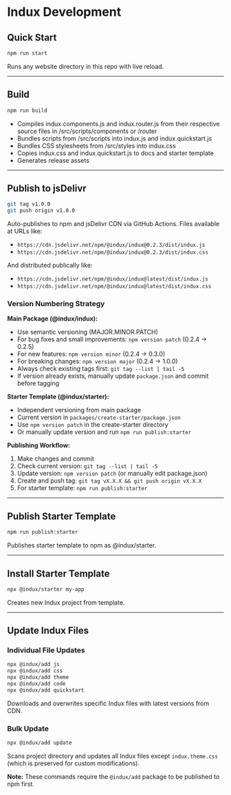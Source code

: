 # Indux Development

## Quick Start

```bash
npm run start
```
Runs any website directory in this repo with live reload.

---

## Build

```bash
npm run build
```
- Compiles indux.components.js and indux.router.js from their respective source files in /src/scripts/components or /router
- Bundles scripts from /src/scripts into indux.js and indux.quickstart.js
- Bundles CSS stylesheets from /src/styles into indux.css
- Copies indux.css and indux.quickstart.js to docs and starter template
- Generates release assets

---

## Publish to jsDelivr

```bash
git tag v1.0.0
git push origin v1.0.0
```
Auto-publishes to npm and jsDelivr CDN via GitHub Actions. Files available at URLs like:
- `https://cdn.jsdelivr.net/npm/@indux/indux@0.2.3/dist/indux.js`
- `https://cdn.jsdelivr.net/npm/@indux/indux@0.2.3/dist/indux.css`

And distributed publically like:

- `https://cdn.jsdelivr.net/npm/@indux/indux@latest/dist/indux.js`
- `https://cdn.jsdelivr.net/npm/@indux/indux@latest/dist/indux.css`

### Version Numbering Strategy

**Main Package (@indux/indux):**
- Use semantic versioning (MAJOR.MINOR.PATCH)
- For bug fixes and small improvements: `npm version patch` (0.2.4 → 0.2.5)
- For new features: `npm version minor` (0.2.4 → 0.3.0)
- For breaking changes: `npm version major` (0.2.4 → 1.0.0)
- Always check existing tags first: `git tag --list | tail -5`
- If version already exists, manually update `package.json` and commit before tagging

**Starter Template (@indux/starter):**
- Independent versioning from main package
- Current version in `packages/create-starter/package.json`
- Use `npm version patch` in the create-starter directory
- Or manually update version and run `npm run publish:starter`

**Publishing Workflow:**
1. Make changes and commit
2. Check current version: `git tag --list | tail -5`
3. Update version: `npm version patch` (or manually edit package.json)
4. Create and push tag: `git tag vX.X.X && git push origin vX.X.X`
5. For starter template: `npm run publish:starter`

---

## Publish Starter Template

```bash
npm run publish:starter
```
Publishes starter template to npm as @indux/starter.

---

## Install Starter Template

```bash
npx @indux/starter my-app
```
Creates new Indux project from template.

---

## Update Indux Files

### Individual File Updates

```bash
npx @indux/add js
npx @indux/add css
npx @indux/add theme
npx @indux/add code
npx @indux/add quickstart
```
Downloads and overwrites specific Indux files with latest versions from CDN.

### Bulk Update

```bash
npx @indux/add update
```
Scans project directory and updates all Indux files except `indux.theme.css` (which is preserved for custom modifications).

**Note:** These commands require the `@indux/add` package to be published to npm first.